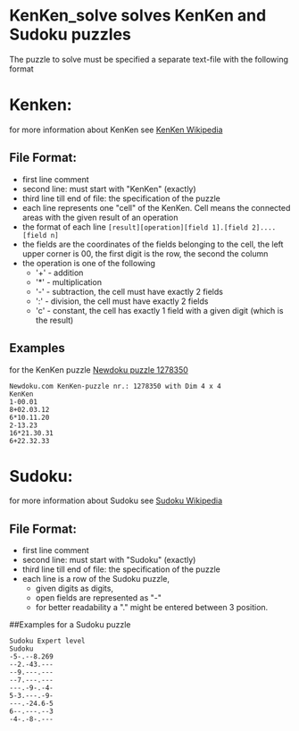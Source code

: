 # KenKen_solve solves KenKen and Sudoku puzzles

The puzzle to solve must be specified a separate text-file with the following format

# Kenken:
for more information about KenKen see [KenKen Wikipedia](https://de.wikipedia.org/wiki/Ken_Ken)

## File Format:
* first line comment
* second line: must start with "KenKen" (exactly)
* third line till end of file: the specification of the puzzle
* each line represents one "cell" of the KenKen.
Cell means the connected areas with the given result of an operation
* the format of each line
``` [result][operation][field 1].[field 2]....[field n] ```
* the fields are the coordinates of the fields belonging to the cell,
the left upper corner is 00, the first digit is the row, the second the column
* the operation is one of the following
     * '+' - addition
     * '*' - multiplication
     * '-' - subtraction, the cell must have exactly 2 fields
     * ':' - division, the cell must have exactly 2 fields
     * 'c' - constant, the cell has exactly 1 field with a given digit (which is the result)
 ## Examples
 for the KenKen puzzle [Newdoku puzzle 1278350](https://newdoku.com/include/online.php?id=1278350)
 ```
Newdoku.com KenKen-puzzle nr.: 1278350 with Dim 4 x 4
KenKen
1-00.01
8+02.03.12
6*10.11.20
2-13.23
16*21.30.31
6+22.32.33
```

# Sudoku:
for more information about Sudoku see [Sudoku Wikipedia](https://de.wikipedia.org/wiki/Sudoku)

## File Format:
* first line comment
* second line: must start with "Sudoku" (exactly)
* third line till end of file: the specification of the puzzle
* each line is a row of the Sudoku puzzle,
     * given digits as digits,
     * open fields are represented as "-"
     * for better readability a "." might be entered between 3 position.

##Examples
 for a Sudoku puzzle
 ```
Sudoku Expert level
Sudoku
-5-.--8.269
--2.-43.---
--9.---.---
--7.---.---
---.-9-.-4-
5-3.---.-9-
---.-24.6-5
6--.---.--3
-4-.-8-.---
```